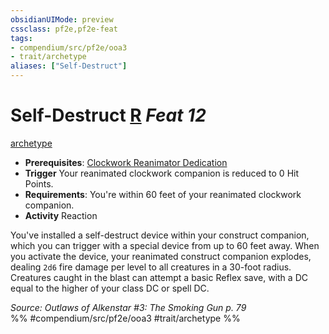 ```yaml
---
obsidianUIMode: preview
cssclass: pf2e,pf2e-feat
tags:
- compendium/src/pf2e/ooa3
- trait/archetype
aliases: ["Self-Destruct"]
---
```

# Self-Destruct  [R](../../rules/core-rulebook/chapter-9-playing-the-game.md#Actions "Reaction") *Feat 12*  
[archetype](../../rules/traits/archetype.md)  

- **Prerequisites**: [Clockwork Reanimator Dedication](clockwork-reanimator-dedication-ooa3.md)
- **Trigger** Your reanimated clockwork companion is reduced to 0 Hit Points.
- **Requirements**: You're within 60 feet of your reanimated clockwork companion.
- **Activity** Reaction

You've installed a self-destruct device within your construct companion, which you can trigger with a special device from up to 60 feet away. When you activate the device, your reanimated construct companion explodes, dealing `2d6` fire damage per level to all creatures in a 30-foot radius. Creatures caught in the blast can attempt a basic Reflex save, with a DC equal to the higher of your class DC or spell DC.

*Source: Outlaws of Alkenstar #3: The Smoking Gun p. 79*  
%% #compendium/src/pf2e/ooa3 #trait/archetype %%